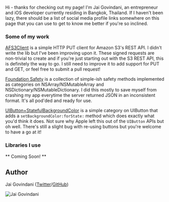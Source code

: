 Hi - thanks for checking out my page! I'm Jai Govindani, an entrepreneur and iOS developer currently residing in Bangkok, Thailand. If I haven't been lazy, there should be a list of social media profile links somewhere on this page that you can use to get to know me better if you're so inclined.

### Some of my work

[AFS3Client](https://github.com/jai/AFS3Client) is a simple HTTP PUT client for Amazon S3's REST API. I didn't write the lib but I've been improving upon it. These signed requests are non-trivial to create and if you're just starting out with the S3 REST API, this is definitely the way to go. I still need to improve it to add support for PUT and GET, or feel free to submit a pull request!

[Foundation Safety](https://github.com/jai/FoundationSafety)
is a collection of simple-ish safety methods implemented as categories on NSArray/NSMutableArray and NSDictionary/NSMutableDictionary. I did this mostly to save myself from crashing my app everytime the server returned JSON in an inconsistent format. It's all pod'ded and ready for use.

[UIButton+StatefulBackgroundColor](https://github.com/jai/UIButton-StatefulBackgroundColor) is a simple category on UIButton that adds a `setBackgroundColor:forState:` method which does exactly what you'd think it does. Not sure why Apple left this out of the `UIButton` APIs but oh well. There's still a slight bug with re-using buttons but you're welcome to have a go at it!

### Libraries I use

** Coming Soon! **

## Author

Jai Govindani ([Twitter](http://twitter.com/govindani)/[GitHub](http://github.com/jai))

![Jai Govindani](http://www.gravatar.com/avatar/02d49226e1b8a638012d45ffba5b657b?s=200)